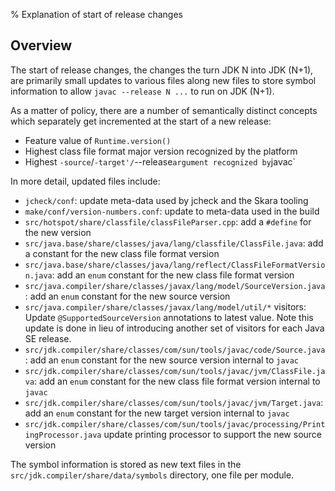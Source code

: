 % Explanation of start of release changes


## Overview

The start of release changes, the changes the turn JDK N into JDK
(N+1), are primarily small updates to various files along new files to
store symbol information to allow `javac --release N ...` to run on
JDK (N+1).

As a matter of policy, there are a number of semantically distinct
concepts which separately get incremented at the start of a new release:

* Feature value of `Runtime.version()`
* Highest class file format major version recognized by the platform
* Highest `-source`/`-target'/`--release` argument recognized by `javac`



In more detail, updated files include:

* `jcheck/conf`: update meta-data used by jcheck and the Skara tooling
* `make/conf/version-numbers.conf`: update to meta-data used in the build
* `src/hotspot/share/classfile/classFileParser.cpp`: add a `#define`
  for the new version
* `src/java.base/share/classes/java/lang/classfile/ClassFile.java`:
  add a constant for the new class file format version
* `src/java.base/share/classes/java/lang/reflect/ClassFileFormatVersion.java`: 
   add an `enum` constant for the new class file format version
* `src/java.compiler/share/classes/javax/lang/model/SourceVersion.java`:
  add an `enum` constant for the new source version
* `src/java.compiler/share/classes/javax/lang/model/util/*` visitors: Update
  `@SupportedSourceVersion` annotations to latest value. Note this update
  is done in lieu of introducing another set of visitors for each Java
  SE release.
* `src/jdk.compiler/share/classes/com/sun/tools/javac/code/Source.java`: 
   add an `enum` constant for the new source version internal to `javac`
* `src/jdk.compiler/share/classes/com/sun/tools/javac/jvm/ClassFile.java`:
   add an `enum` constant for the new class file format version internal to `javac`
* `src/jdk.compiler/share/classes/com/sun/tools/javac/jvm/Target.java`: 
   add an `enum` constant for the new target version internal to `javac`
* `src/jdk.compiler/share/classes/com/sun/tools/javac/processing/PrintingProcessor.java`
   update printing processor to support the new source version

The symbol information is stored as new text files in the
`src/jdk.compiler/share/data/symbols` directory, one file per module.

